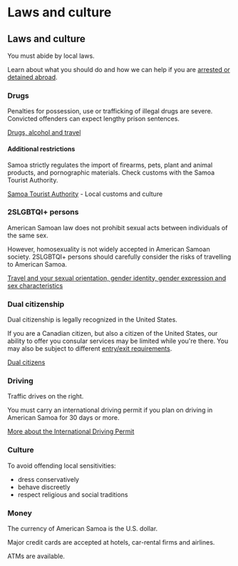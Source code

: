 # Laws and culture

## Laws and culture

You must abide by local laws.

Learn about what you should do and how we can help if you are [arrested or detained abroad](http://travel.gc.ca/assistance/emergency-info/arrest-detention).

### Drugs

Penalties for possession, use or trafficking of illegal drugs are severe. Convicted offenders can expect lengthy prison sentences.

[Drugs, alcohol and travel](https://travel.gc.ca/travelling/health-safety/drugs)

#### Additional restrictions

Samoa strictly regulates the import of firearms, pets, plant and animal products, and pornographic materials. Check customs with the Samoa Tourist Authority.

[Samoa Tourist Authority](http://www.visitsamoa.ws/) - Local customs and culture

### 2SLGBTQI+ persons

American Samoan law does not prohibit sexual acts between individuals of the same sex.

However, homosexuality is not widely accepted in American Samoan society. 2SLGBTQI+ persons should carefully consider the risks of travelling to American Samoa.

[Travel and your sexual orientation, gender identity, gender expression and sex characteristics](https://travel.gc.ca/travelling/health-safety/lgbt-travel)

### Dual citizenship

Dual citizenship is legally recognized in the United States.

If you are a Canadian citizen, but also a citizen of the United States, our ability to offer you consular services may be limited while you're there. You may also be subject to different [entry/exit requirements](#entryexit).

[Dual citizens](http://travel.gc.ca/travelling/documents/dual-citizenship)

### Driving

Traffic drives on the right.

You must carry an international driving permit if you plan on driving in American Samoa for 30 days or more.

[More about the International Driving Permit](https://travel.gc.ca/travelling/documents/international-driving-permit)

### Culture

To avoid offending local sensitivities:

* dress conservatively
* behave discreetly
* respect religious and social traditions

### Money

The currency of American Samoa is the U.S. dollar.

Major credit cards are accepted at hotels, car-rental firms and airlines.

ATMs are available.